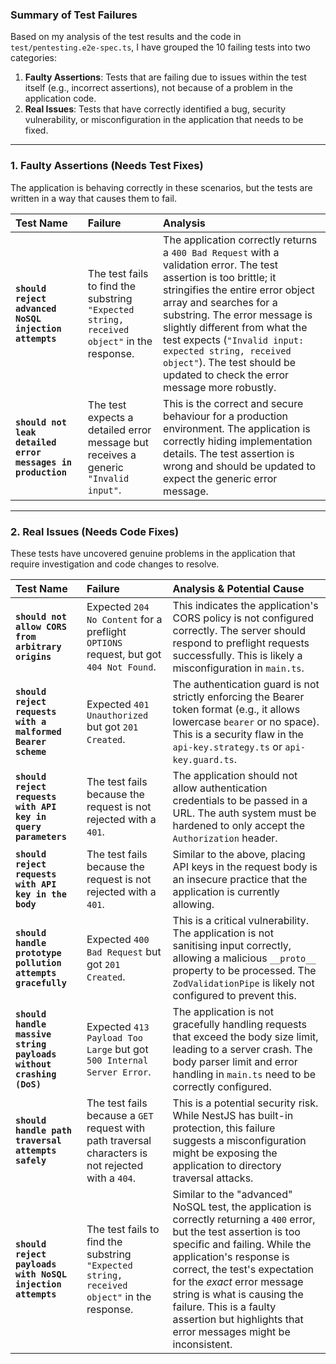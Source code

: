 ### Summary of Test Failures

Based on my analysis of the test results and the code in `test/pentesting.e2e-spec.ts`, I have grouped the 10 failing tests into two categories:

1.  **Faulty Assertions**: Tests that are failing due to issues within the test itself (e.g., incorrect assertions), not because of a problem in the application code.
2.  **Real Issues**: Tests that have correctly identified a bug, security vulnerability, or misconfiguration in the application that needs to be fixed.

---

### 1. Faulty Assertions (Needs Test Fixes)

The application is behaving correctly in these scenarios, but the tests are written in a way that causes them to fail.

| Test Name                                                   | Failure                                                                                    | Analysis                                                                                                                                                                                                                                                                                                                                                                                    |
| :---------------------------------------------------------- | :----------------------------------------------------------------------------------------- | :------------------------------------------------------------------------------------------------------------------------------------------------------------------------------------------------------------------------------------------------------------------------------------------------------------------------------------------------------------------------------------------ |
| **`should reject advanced NoSQL injection attempts`**       | The test fails to find the substring `"Expected string, received object"` in the response. | The application correctly returns a `400 Bad Request` with a validation error. The test assertion is too brittle; it stringifies the entire error object array and searches for a substring. The error message is slightly different from what the test expects (`"Invalid input: expected string, received object"`). The test should be updated to check the error message more robustly. |
| **`should not leak detailed error messages in production`** | The test expects a detailed error message but receives a generic `"Invalid input"`.        | This is the correct and secure behaviour for a production environment. The application is correctly hiding implementation details. The test assertion is wrong and should be updated to expect the generic error message.                                                                                                                                                                   |

---

### 2. Real Issues (Needs Code Fixes)

These tests have uncovered genuine problems in the application that require investigation and code changes to resolve.

| Test Name                                                          | Failure                                                                                             | Analysis & Potential Cause                                                                                                                                                                                                                                                                                                                                                    |
| :----------------------------------------------------------------- | :-------------------------------------------------------------------------------------------------- | :---------------------------------------------------------------------------------------------------------------------------------------------------------------------------------------------------------------------------------------------------------------------------------------------------------------------------------------------------------------------------- |
| **`should not allow CORS from arbitrary origins`**                 | Expected `204 No Content` for a preflight `OPTIONS` request, but got `404 Not Found`.               | This indicates the application's CORS policy is not configured correctly. The server should respond to preflight requests successfully. This is likely a misconfiguration in `main.ts`.                                                                                                                                                                                       |
| **`should reject requests with a malformed Bearer scheme`**        | Expected `401 Unauthorized` but got `201 Created`.                                                  | The authentication guard is not strictly enforcing the Bearer token format (e.g., it allows lowercase `bearer` or no space). This is a security flaw in the `api-key.strategy.ts` or `api-key.guard.ts`.                                                                                                                                                                      |
| **`should reject requests with API key in query parameters`**      | The test fails because the request is not rejected with a `401`.                                    | The application should not allow authentication credentials to be passed in a URL. The auth system must be hardened to only accept the `Authorization` header.                                                                                                                                                                                                                |
| **`should reject requests with API key in the body`**              | The test fails because the request is not rejected with a `401`.                                    | Similar to the above, placing API keys in the request body is an insecure practice that the application is currently allowing.                                                                                                                                                                                                                                                |
| **`should handle prototype pollution attempts gracefully`**        | Expected `400 Bad Request` but got `201 Created`.                                                   | This is a critical vulnerability. The application is not sanitising input correctly, allowing a malicious `__proto__` property to be processed. The `ZodValidationPipe` is likely not configured to prevent this.                                                                                                                                                             |
| **`should handle massive string payloads without crashing (DoS)`** | Expected `413 Payload Too Large` but got `500 Internal Server Error`.                               | The application is not gracefully handling requests that exceed the body size limit, leading to a server crash. The body parser limit and error handling in `main.ts` need to be correctly configured.                                                                                                                                                                        |
| **`should handle path traversal attempts safely`**                 | The test fails because a `GET` request with path traversal characters is not rejected with a `404`. | This is a potential security risk. While NestJS has built-in protection, this failure suggests a misconfiguration might be exposing the application to directory traversal attacks.                                                                                                                                                                                           |
| **`should reject payloads with NoSQL injection attempts`**         | The test fails to find the substring `"Expected string, received object"` in the response.          | Similar to the "advanced" NoSQL test, the application is correctly returning a `400` error, but the test assertion is too specific and failing. While the application's response is correct, the test's expectation for the _exact_ error message string is what is causing the failure. This is a faulty assertion but highlights that error messages might be inconsistent. |

